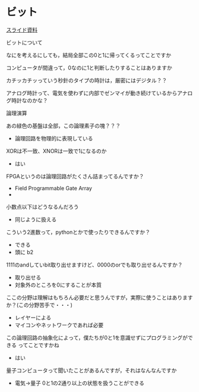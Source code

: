 # ビット

[スライド資料](../pdf/ )

ビットについて

なにを考えるにしても，結局全部この0と1に帰ってくるってことですか

コンピュータが間違って，0なのに1と判断したりすることはありますか

カチッカチッっていう秒針のタイプの時計は，厳密にはデジタル？？

アナログ時計って、電気を使わずに内部でゼンマイが動き続けているからアナログ時計なのかな？



論理演算

あの緑色の基盤は全部，この論理素子の塊？？？

- 論理回路を物理的に表現している

XORは不一致、XNORは一致で1になるのか

- はい

FPGAというのは論理回路がたくさん詰まってるんですか？

- Field Programmable Gate Array
- 

小数点以下はどうなるんだろう

- 同じように扱える

こういう2進数って，pythonとかで使ったりできるんですか？

- できる
- 頭に b2

1111のandしていbit取り出せますけど、0000のorでも取り出せるんですか？

- 取り出せる
- 対象外のところを0にすることが本質

ここの分野は理解はもちろん必要だと思うんですが，実際に使うことはありますか？(この分野苦手で・・・)

- レイヤーによる
- マイコンやネットワークであれば必要

この論理回路の抽象化によって，僕たちが0と1を意識せずにプログラミングができる ってことですかね

- はい

量子コンピュータって聞いたことがあるんですが，それはなんなんですか

- 電気→量子 0と1の2通り以上の状態を扱うことができる
